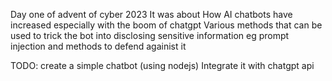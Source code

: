 Day one of advent of cyber 2023
    It was about How AI chatbots have increased especially with the boom of chatgpt
    Various methods that can be used to trick the bot into disclosing sensitive information eg prompt injection  and methods to defend againist it

TODO: create a simple chatbot (using nodejs)
      Integrate it with chatgpt api 
